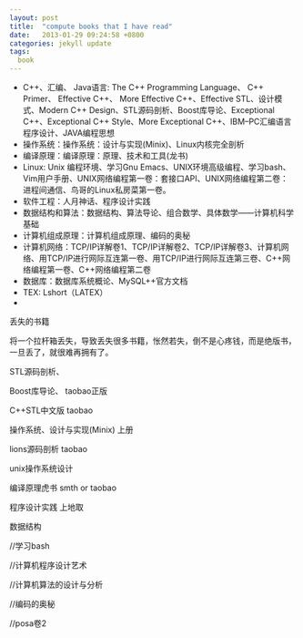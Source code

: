 ```yaml
---
layout: post
title:  "compute books that I have read"
date:   2013-01-29 09:24:58 +0800
categories: jekyll update
tags:
  book 
---
```

- C++、汇编、 Java语言: The C++ Programming Language、 C++ Primer、 Effective C++、 More Effective C++、Effective STL、设计模式、Modern C++ Design、STL源码剖析、Boost库导论、Exceptional C++、Exceptional C++ Style、More Exceptional C++、IBM–PC汇编语言程序设计、JAVA编程思想
- 操作系统：操作系统：设计与实现(Minix)、Linux内核完全剖析
- 编译原理：编译原理：原理、技术和工具(龙书)
- Linux: Unix 编程环境、学习Gnu Emacs、UNIX环境高级编程、学习bash、Vim用户手册、UNIX网络编程第一卷：套接口API、UNIX网络编程第二卷：进程间通信、鸟哥的Linux私房菜第一卷。
- 软件工程：人月神话、程序设计实践
- 数据结构和算法：数据结构、算法导论、组合数学、具体数学——计算机科学基础
- 计算机组成原理：计算机组成原理、编码的奥秘
- 计算机网络：TCP/IP详解卷1、TCP/IP详解卷2、TCP/IP详解卷3、计算机网络、用TCP/IP进行网际互连第一卷、用TCP/IP进行网际互连第三卷、C++网络编程第一卷、C++网络编程第二卷
- 数据库：数据库系统概论、MySQL++官方文档
- TEX: Lshort（LATEX）
-      

丢失的书籍

将一个拉杆箱丢失，导致丢失很多书籍，怅然若失，倒不是心疼钱，而是绝版书，一旦丢了，就很难再拥有了。

STL源码剖析、

Boost库导论、 taobao正版

C++STL中文版 taobao

操作系统、设计与实现(Minix) 上册

lions源码剖析 taobao

unix操作系统设计

编译原理虎书 smth or taobao

程序设计实践 上地取

数据结构

 

//学习bash

//计算机程序设计艺术

//计算机算法的设计与分析

//编码的奥秘

//posa卷2

